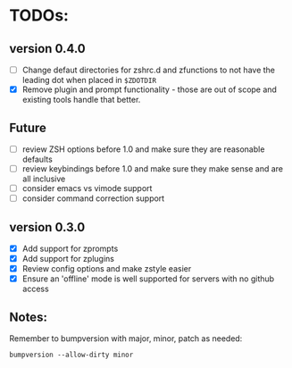 # TODOs:

## version 0.4.0

- [ ] Change defaut directories for zshrc.d and zfunctions to not have the
      leading dot when placed in `$ZDOTDIR`
- [x] Remove plugin and prompt functionality - those are out of scope and
      existing tools handle that better.

## Future

- [ ] review ZSH options before 1.0 and make sure they are reasonable defaults
- [ ] review keybindings before 1.0 and make sure they make sense and are all inclusive
- [ ] consider emacs vs vimode support
- [ ] consider command correction support

## version 0.3.0

- [x] Add support for zprompts
- [x] Add support for zplugins
- [x] Review config options and make zstyle easier
- [x] Ensure an 'offline' mode is well supported for servers with no github access

## Notes:

Remember to bumpversion with major, minor, patch as needed:

```shell
bumpversion --allow-dirty minor
```
